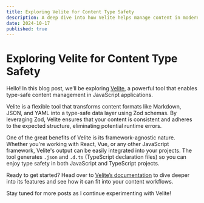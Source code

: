 ```yaml
---
title: Exploring Velite for Content Type Safety
description: A deep dive into how Velite helps manage content in modern JavaScript applications
date: 2024-10-17
published: true
---
```


# Exploring Velite for Content Type Safety

Hello! In this blog post, we’ll be exploring [Velite](https://velite.js.org/), a powerful tool that enables type-safe content management in JavaScript applications.

Velite is a flexible tool that transforms content formats like Markdown, JSON, and YAML into a type-safe data layer using Zod schemas. By leveraging Zod, Velite ensures that your content is consistent and adheres to the expected structure, eliminating potential runtime errors.

One of the great benefits of Velite is its framework-agnostic nature. Whether you're working with React, Vue, or any other JavaScript framework, Velite's output can be easily integrated into your projects. The tool generates `.json` and `.d.ts` (TypeScript declaration files) so you can enjoy type safety in both JavaScript and TypeScript projects.

Ready to get started? Head over to [Velite’s documentation](https://velite.js.org/) to dive deeper into its features and see how it can fit into your content workflows.

Stay tuned for more posts as I continue experimenting with Velite!

